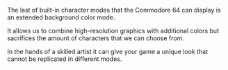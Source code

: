 The last of built-in character modes that the Commodore 64 can display is an extended background color mode.

It allows us to combine high-resolution graphics with additional colors but sacrifices the amount of characters that we can choose from.

In the hands of a skilled artist it can give your game a unique look that cannot be replicated in different modes.
